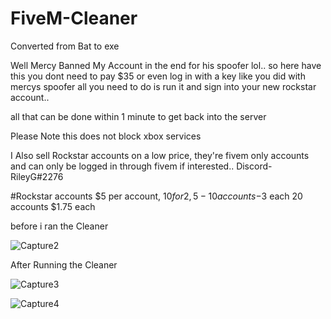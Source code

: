 # FiveM-Cleaner
Converted from Bat to exe 

Well Mercy Banned My Account in the end for his spoofer lol..
so here have this you dont need to pay $35 or even log in with a key like you did with mercys spoofer all you need to do is run it and sign into your new rockstar account..


all that can be done within 1 minute to get back into the server

Please Note this does not block xbox services 


I Also sell Rockstar accounts on a low price, they're fivem only accounts and can only be logged in through fivem if interested.. Discord- RileyG#2276

#Rockstar accounts $5 per account, $10 for 2, 5-10 accounts-$3 each 20 accounts $1.75 each



before i ran the Cleaner 


![Capture2](https://user-images.githubusercontent.com/100459240/189078800-aab8fe43-b228-41dd-9f3e-c020bbe7ab92.PNG)



After Running the Cleaner

![Capture3](https://user-images.githubusercontent.com/100459240/189078883-090e2236-66d5-47d4-b4bf-2fed0ac555a3.PNG)

![Capture4](https://user-images.githubusercontent.com/100459240/189079127-e9c00c19-6b71-4475-87e8-642582c24466.PNG)
